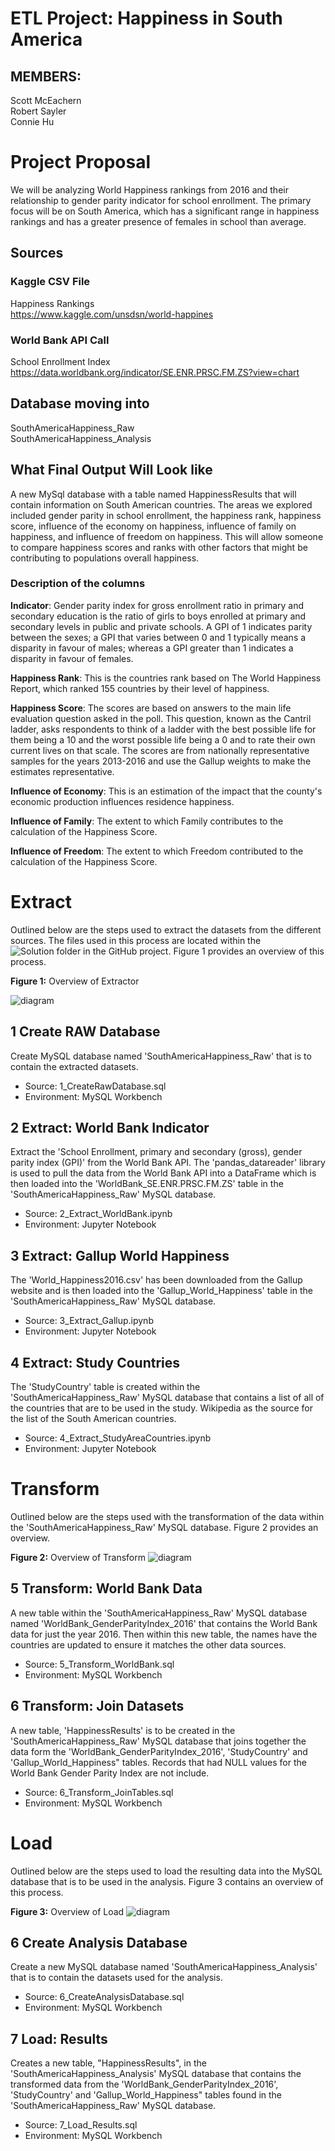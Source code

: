 # ETL Project: Happiness in South America

## MEMBERS:

Scott McEachern   
Robert Sayler   
Connie Hu  

# Project Proposal 

We will be analyzing World Happiness rankings from 2016 and their relationship to gender parity indicator for school enrollment. The primary focus will be on South America, which has a significant range in happiness rankings and has a greater presence of females in school than average. 

## Sources
### Kaggle CSV File
Happiness Rankings  
https://www.kaggle.com/unsdsn/world-happines  



### World Bank API Call
School Enrollment Index  
https://data.worldbank.org/indicator/SE.ENR.PRSC.FM.ZS?view=chart


## Database moving into
SouthAmericaHappiness_Raw  
SouthAmericaHappiness_Analysis



## What Final Output Will Look like
A new MySql database with a table named HappinessResults that will contain information on South American countries. The areas we explored included gender parity in school enrollment, the happiness rank, happiness score, influence of the economy on happiness, influence of family on happiness, and influence of freedom on happiness. This will allow someone to compare happiness scores and ranks with other factors that might be contributing to populations overall happiness. 

### Description of the columns
__Indicator__: Gender parity index for gross enrollment ratio in primary and secondary education is the ratio of girls to boys enrolled at primary and secondary levels in public and private schools. A GPI of 1 indicates parity between the sexes; a GPI that varies between 0 and 1 typically means a disparity in favour of males; whereas a GPI greater than 1 indicates a disparity in favour of females.

__Happiness Rank__: This is the countries rank based on The World Happiness Report, which ranked 155 countries by their level of happiness. 

__Happiness Score__: The scores are based on answers to the main life evaluation question asked in the poll. This question, known as the Cantril ladder, asks respondents to think of a ladder with the best possible life for them being a 10 and the worst possible life being a 0 and to rate their own current lives on that scale. The scores are from nationally representative samples for the years 2013-2016 and use the Gallup weights to make the estimates representative. 

__Influence of Economy__: This is an estimation of the impact that the county's economic production influences residence happiness. 

__Influence of Family__: The extent to which Family contributes to the calculation of the Happiness Score.

__Influence of Freedom__: The extent to which Freedom contributed to the calculation of the Happiness Score.


 


# Extract
Outlined below are the steps used to extract the datasets from the different sources.  The files used in this process are located within the ![Solution folder in the GitHub project](https://github.com/rsayler/ETL_Project/tree/master/Solution).  Figure 1 provides an overview of this process.  
  
__Figure 1:__ Overview of Extractor

![diagram](Images/Diagram_Extract.png)

## 1 Create RAW Database
Create MySQL database named 'SouthAmericaHappiness_Raw' that is to contain the extracted datasets.

- Source: 1_CreateRawDatabase.sql  
- Environment: MySQL Workbench  

## 2 Extract: World Bank Indicator
Extract the 'School Enrollment, primary and secondary (gross), gender parity index (GPI)' from the World Bank API.  The 'pandas_datareader' library is used to pull the data from the World Bank API into a DataFrame which is then loaded into the 'WorldBank_SE.ENR.PRSC.FM.ZS' table in the 'SouthAmericaHappiness_Raw' MySQL database. 

- Source: 2_Extract_WorldBank.ipynb
- Environment: Jupyter Notebook
  
## 3 Extract: Gallup World Happiness
The 'World_Happiness2016.csv' has been downloaded from the Gallup website and is then loaded into the 'Gallup_World_Happiness' table in the 'SouthAmericaHappiness_Raw' MySQL database.

- Source: 3_Extract_Gallup.ipynb
- Environment: Jupyter Notebook

## 4 Extract: Study Countries
The 'StudyCountry' table is created within the 'SouthAmericaHappiness_Raw' MySQL database that contains a list of all of the countries that are to be used in the study.  Wikipedia as the source for the list of the South American countries.

- Source: 4_Extract_StudyAreaCountries.ipynb
- Environment: Jupyter Notebook
  

# Transform
Outlined below are the steps used with the transformation of the data within the 'SouthAmericaHappiness_Raw' MySQL database.  Figure 2 provides an overview.  
  
__Figure 2:__ Overview of Transform
![diagram](Images/Diagram_Transform.png)
## 5 Transform: World Bank Data
A new table within the 'SouthAmericaHappiness_Raw' MySQL database named 'WorldBank_GenderParityIndex_2016' that contains the World Bank data for just the year 2016.  Then within this new table, the names have the countries are updated to ensure it matches the other data sources.

- Source: 5_Transform_WorldBank.sql
- Environment: MySQL Workbench

## 6 Transform: Join Datasets
A new table, 'HappinessResults' is to be created in the 'SouthAmericaHappiness_Raw' MySQL database that joins together the data form the 'WorldBank_GenderParityIndex_2016', 'StudyCountry' and 'Gallup_World_Happiness" tables.  Records that had NULL values for the World Bank Gender Parity Index are not include.  

- Source: 6_Transform_JoinTables.sql
- Environment: MySQL Workbench


# Load
Outlined below are the steps used to load the resulting data into the MySQL database that is to be used in the analysis. Figure 3 contains an overview of this process.  
  
__Figure 3:__ Overview of Load
![diagram](Images/Diagram_Load.png)
## 6 Create Analysis Database
Create a new MySQL database named 'SouthAmericaHappiness_Analysis' that is to contain the datasets used for the analysis.

- Source: 6_CreateAnalysisDatabase.sql
- Environment: MySQL Workbench

## 7 Load: Results
Creates a new table, "HappinessResults", in the 'SouthAmericaHappiness_Analysis' MySQL database that contains the transformed data from the 'WorldBank_GenderParityIndex_2016', 'StudyCountry' and 'Gallup_World_Happiness" tables 
found in the 'SouthAmericaHappiness_Raw' MySQL database.

- Source: 7_Load_Results.sql
- Environment: MySQL Workbench 




